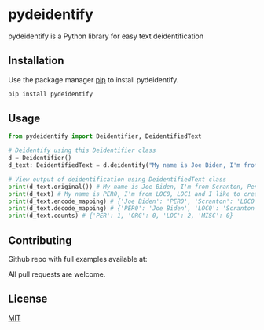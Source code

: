 # pydeidentify

pydeidentify is a Python library for easy text deidentification

## Installation

Use the package manager [pip](https://pip.pypa.io/en/stable/) to install pydeidentify.

```bash
pip install pydeidentify
```

## Usage

```python
from pydeidentify import Deidentifier, DeidentifiedText

# Deidentify using this Deidentifier class
d = Deidentifier()
d_text: DeidentifiedText = d.deidentify("My name is Joe Biden, I'm from Scranton, Pennsylvania and I like to create python packages")

# View output of deidentification using DeidentifiedText class
print(d_text.original()) # My name is Joe Biden, I'm from Scranton, Pennsylvania and I like to create python packages
print(d_text) # My name is PER0, I'm from LOC0, LOC1 and I like to create python packages
print(d_text.encode_mapping) # {'Joe Biden': 'PER0', 'Scranton': 'LOC0', 'Pennsylvania': 'LOC1'}
print(d_text.decode_mapping) # {'PER0': 'Joe Biden', 'LOC0': 'Scranton', 'LOC1': 'Pennsylvania'}
print(d_text.counts) # {'PER': 1, 'ORG': 0, 'LOC': 2, 'MISC': 0}
```

## Contributing
Github repo with full examples available at: 

All pull requests are welcome.

## License
[MIT](https://choosealicense.com/licenses/mit/)